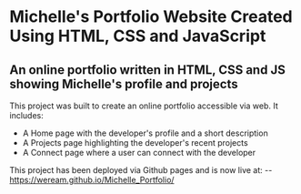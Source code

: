 # Michelle's Portfolio Website Created Using HTML, CSS and JavaScript

## An online portfolio written in HTML, CSS and JS showing Michelle's profile and projects

This project was built to create an online portfolio accessible via web. It includes:

* A Home page with the developer's profile and a short description
* A Projects page highlighting the developer's recent projects
* A Connect page where a user can connect with the developer

This project has been deployed via Github pages and is now live at:
-- https://weream.github.io/Michelle_Portfolio/
